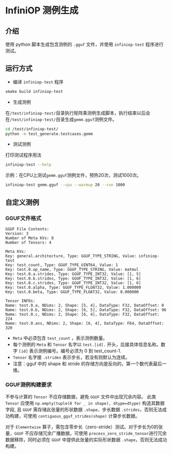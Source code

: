 # InfiniOP 测例生成

## 介绍

使用 python 脚本生成包含测例的 `.gguf` 文件，并使用 `infiniop-test` 程序进行测试。

## 运行方式

- 编译 `infiniop-test` 程序

```bash
xmake build infiniop-test
```

- 生成测例

在`/test/infiniop-test/`目录执行矩阵乘测例生成脚本，执行结束以后会在`/test/infiniop-test/`目录生成`gemm.gguf`测例文件。

```bash
cd /test/infiniop-test/
python -m test_generate.testcases.gemm
```

- 测试测例

打印测试程序用法

```bash
infiniop-test --help
```

示例：在CPU上测试`gemm.gguf`测例文件，预热20次，测试1000次。

```bash
infiniop-test gemm.gguf --cpu --warmup 20 --run 1000
```

## 自定义测例

### GGUF文件格式

```text
GGUF File Contents:
Version: 3
Number of Meta KVs: 8
Number of Tensors: 4

Meta KVs:
Key: general.architecture, Type: GGUF_TYPE_STRING, Value: infiniop-test
Key: test_count, Type: GGUF_TYPE_UINT64, Value: 1
Key: test.0.op_name, Type: GGUF_TYPE_STRING, Value: matmul
Key: test.0.a.strides, Type: GGUF_TYPE_INT32, Value: [1, 5]
Key: test.0.b.strides, Type: GGUF_TYPE_INT32, Value: [1, 6]
Key: test.0.c.strides, Type: GGUF_TYPE_INT32, Value: [1, 6]
Key: test.0.alpha, Type: GGUF_TYPE_FLOAT32, Value: 1.000000
Key: test.0.beta, Type: GGUF_TYPE_FLOAT32, Value: 0.000000

Tensor INFOs:
Name: test.0.a, NDims: 2, Shape: [5, 4], DataType: F32, DataOffset: 0
Name: test.0.b, NDims: 2, Shape: [6, 5], DataType: F32, DataOffset: 96
Name: test.0.c, NDims: 2, Shape: [6, 4], DataType: F32, DataOffset: 224
Name: test.0.ans, NDims: 2, Shape: [6, 4], DataType: F64, DataOffset: 320
```

- `Meta` 中必须包含 `test_count` ，表示测例数量。
- 每个测例的 `Meta` 和 `Tensor` 名字以 `test.[id].` 开头，后接具体信息名称。数字 `[id]` 表示测例编号。编号必须为 0 到 test_count-1.
- `Tensor` 名字接 `.strides` 表示步长，若没有则默认为连续。
- 注意：gguf 中的 shape 和 stride 的存储方向是反向的，第一个数代表最后一维。

### GGUF测例构建要求

不参与计算的 `Tensor` 不应存储数据，避免 `GGUF` 文件中出现冗余内容。
此类 `Tensor` 应使用 `np.empty(tuple(0 for _ in shape), dtype=dtype)` 构造其数据字段,  且 `GGUF` 需存储此张量的形状数据 `.shape`、步长数据 `.strides`，否则无法成功构建，可使用 `contiguous_gguf_strides(shape)` 计算步长数据。

对于 `Elementwise` 算子，需包含零步长（zero-stride）测试。对于步长为0的张量，`GGUF` 不应存储冗余广播数据，可使用 `process_zero_stride_tensor`进行冗余数据移除，同时必须在 `GGUF` 中提供此张量的实际形状数据 `.shape`，否则无法成功构建。
